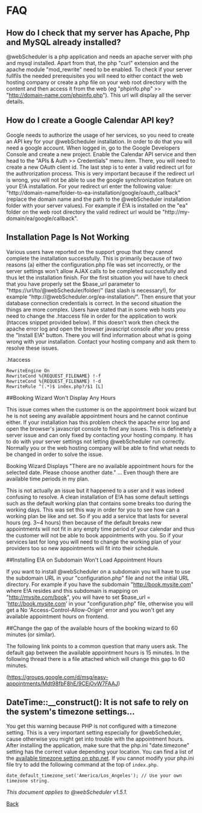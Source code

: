 # FAQ 

## How do I check that my server has Apache, Php and MySQL already installed?

@webScheduler is a php application and needs an apache server with php and mysql installed. Apart from that, the php "curl" extension and the apache module "mod_rewrite" need to be enabled. To check if your server fullfils the needed prerequisites you will need to either contact the web hosting company or create a php file on your web root directory with the content <?php phpinfo(); ?> and then access it from the web (eg "phpinfo.php" >> "http://domain-name.com/phpinfo.php"). This url will display all the server details.


## How do I create a Google Calendar API key?

Google needs to authorize the usage of her services, so you need to create an API key for your @webScheduler installation. In order to do that you will need a google account. When logged in, go to the Google Developers Console and create a new project. Enable the Calendar API service and then head to the "APIs & Auth >> Credentials" menu item. There, you will need to create a new OAuth client id. The last step is to enter a valid redirect url for the authrorization process. This is very important because if the redirect url is wrong, you will not be able to use the google synchronization feature on your E!A installation. For your redirect url enter the following value: "http://domain-name/folder-to-ea-installation/google/oauth_callback" (replace the domain name and the path to the @webScheduler installation folder with your server values). For example if E!A is installed on the "ea" folder on the web root directory the valid redirect url would be "http://my-domain/ea/google/callback". 


## Installation Page Is Not Working

Various users have reported on the support group that they cannot complete the installation successfully. This is primarily because of two reasons (a) either the configuration.php file was set incorrectly, or the server settings won't allow AJAX calls to be completed successfully and thus let the installation finish. For the first situation you will have to check that you have properly set the $base_url parameter to "https://url/to/@webScheduler/folder/" (last slash is necessary!), for example "http://@webScheduler.org/ea-installation/". Then ensure that your database connection credentials is correct. In the second situation the things are more complex. Users have stated that in some web hosts you need to change the .htaccess file in order for the application to work (htacces snippet provided below). If this doesn't work then check the apache error log and open the browser javascript console after you press the "Install E!A" button. There you will find information about what is going wrong with your installation. Contact your hosting company and ask them to resolve these issues.

.htaccess

```
RewriteEngine On
RewriteCond %{REQUEST_FILENAME} !-f
RewriteCond %{REQUEST_FILENAME} !-d
RewriteRule ^(.*)$ index.php?/$1 [L]
```

##Booking Wizard Won't Display Any Hours

This issue comes when the customer is on the appointment book wizard but he is not seeing any available appointment hours and he cannot continue either. If your installation has this problem check the apache error log and open the browser's javascript console to find any issues. This is definetely a server issue and can only fixed by contacting your hosting company. It has to do with your server settings not letting @webScheduler run correctly. Normally you or the web hosting company will be able to find what needs to be changed in order to solve the issue.


Booking Wizard Displays "There are no available appointment hours for the selected date. Please choose another date." 
 ... Even though there are available time periods in my plan.

This is not actually an issue but it happened to a user and it was indeed confusing to resolve. A clean installation of E!A has some default settings such as the default working plan that contains some breaks too during the working days. This was set this way in order for you to see how can a working plan be like and set. So if you add a service that lasts for several hours (eg. 3~4 hours) then because of the default breaks new appointments will not fit in any empty time period of your calendar and thus the customer will not be able to book appointments with you. So if your services last for long you will need to change the working plan of your providers too so new appointments will fit into their schedule.


##Installing E!A on Subdomain Won't Load Appointment Hours

If you want to install @webScheduler on a subdomain you will have to use the subdomain URL in your "configuration.php" file and not the initial URL directory. For example if you have the subdomain "http://book.mysite.com" where E!A resides and this subdomain is mapping on "http://mysite.com/book", you will have to set $base_url = 'http://book.mysite.com' in your "configuration.php" file, otherwise you will get a No 'Access-Control-Allow-Origin' error and you won't get any available appointment hours on frontend.


##Change the gap of the available hours of the booking wizard to 60 minutes (or similar). 

The following link points to a common question that many users ask. The default gap between the available appointment hours is 15 minutes. In the following thread there is a file attached which will change this gap to 60 minutes. 

(https://groups.google.com/d/msg/easy-appointments/Mdt98fbF8hE/9CEjOvW7FAAJ)

## DateTime::__construct(): It is not safe to rely on the system's timezone settings...

You get this warning because PHP is not configured with a timezone setting. This is a very important setting especially for @webScheduler, cause otherwise you might get into trouble with the appointment hours. After
 installing the application, make sure that the php.ini "date.timezone" setting has the correct value depending 
 your location. You can find a list of the [available timezone setting on php.net](http://www.google.com/url?q=http%3A%2F%2Fphp.net%2Fmanual%2Fen%2Ftimezones.php&sa=D&sntz=1&usg=AFQjCNFtFw3O6UQXAKFKWCXqhSd9Z0UwgQ). If you cannot modify your php.ini file try to add the following command at the top of `index.php`. 
 
 `date_default_timezone_set('America/Los_Angeles'); // Use your own timezone string.`


*This document applies to @webScheduler v1.5.1.*

[Back](readme.md)
